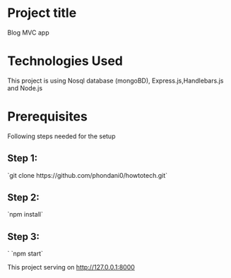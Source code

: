 <h1>Project title</h1>
<p>Blog MVC app</p>

<h1>Technologies Used</h1>
<p>This project is using Nosql database (mongoBD), Express.js,Handlebars.js and Node.js </p>

<h1>Prerequisites</h1>
<p>Following steps needed for the setup</p>

<h2>Step 1:</h2>
`git clone https://github.com/phondani0/howtotech.git`

<h2>Step 2:</h2>
`npm install`

<h2>Step 3:</h2>`
`npm start`

This project serving on http://127.0.0.1:8000
